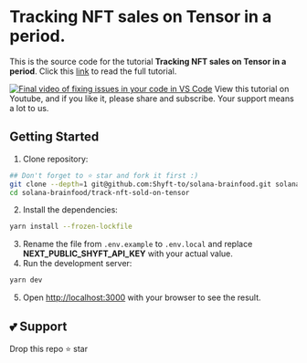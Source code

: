 # Tracking NFT sales on Tensor in a period.

This is the source code for the tutorial **Tracking NFT sales on Tensor in a period**. Click this [link](https://blogs.shyft.to/tracking-sold-nfts-on-tensor-3f12670430a3) to read the full tutorial.

[![Final video of fixing issues in your code in VS Code](https://miro.medium.com/v2/resize:fit:4800/format:webp/1*qRac2SJTeIYnWYiGf7QTUA.jpeg)](https://www.youtube.com/watch?v=Q0bhSN5LU-c)
View this tutorial on Youtube, and if you like it, please share and subscribe. Your support means a lot to us.

## Getting Started

1. Clone repository:
```bash
## Don't forget to ⭐ star and fork it first :)
git clone --depth=1 git@github.com:Shyft-to/solana-brainfood.git solana-brainfood
cd solana-brainfood/track-nft-sold-on-tensor
```
2. Install the dependencies:
```bash
yarn install --frozen-lockfile
```
3. Rename the file from `.env.example` to `.env.local` and replace **NEXT_PUBLIC_SHYFT_API_KEY** with your actual value.
4. Run the development server:
```bash
yarn dev
```
5. Open [http://localhost:3000](http://localhost:3000) with your browser to see the result.

## 💕 Support
Drop this repo ⭐ star
